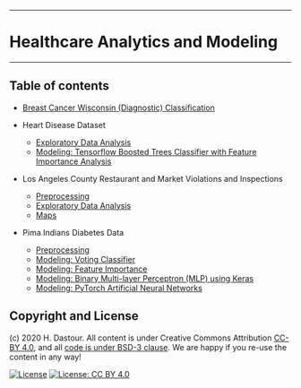 ******************************
# Healthcare Analytics and Modeling
******************************

## Table of contents
* [Breast Cancer Wisconsin (Diagnostic) Classification](Breast_Cancer_Wisconsin_(Diagnostic)_Classification.ipynb)

* Heart Disease Dataset
	* [Exploratory Data Analysis](Heart_Disease_Dataset_EDA.ipynb)
	* [Modeling: Tensorflow Boosted Trees Classifier with Feature Importance Analysis](Heart_Disease_Dataset_TF_Boosted_Trees_with_Feat_Importance_Analysis.ipynb)

* Los Angeles County Restaurant and Market Violations and Inspections
	* [Preprocessing](Los_Angeles_Inspection_Preprocessing.ipynb)
	* [Exploratory Data Analysis](Los_Angeles_Inspection_healthcare_analytics_and_modeling.ipynb)
	* [Maps](Los_Angeles_Inspection_Maps.ipynb)

* Pima Indians Diabetes Data
	* [Preprocessing](Pima_Indians_Diabetes_Dataset_Preprocessing.ipynb)
	* [Modeling: Voting Classifier](Pima_Indians_Diabetes_Dataset_Modeling_Voting_Classifier.ipynb)
	* [Modeling: Feature Importance](Pima_Indians_Diabetes_Dataset_Modeling_Feature_Importance.ipynb)
	* [Modeling: Binary Multi-layer Perceptron (MLP) using Keras](Pima_Indians_Diabetes_Dataset_Modeling_Keras_Binary_MLP.ipynb)
	* [Modeling: PyTorch Artificial Neural Networks](Pima_Indians_Diabetes_Dataset_Modeling_PyTorch_ANN.ipynb)

## Copyright and License

(c) 2020 H. Dastour. All content is under Creative Commons Attribution [CC-BY 4.0](https://creativecommons.org/licenses/by/4.0/legalcode.txt), and all [code is under BSD-3 clause](https://github.com/engineersCode/EngComp/blob/master/LICENSE). We are happy if you re-use the content in any way!

[![License](https://img.shields.io/badge/License-BSD%203--Clause-blue.svg)](https://opensource.org/licenses/BSD-3-Clause) [![License: CC BY 4.0](https://img.shields.io/badge/License-CC%20BY%204.0-lightgrey.svg)](https://creativecommons.org/licenses/by/4.0/)
